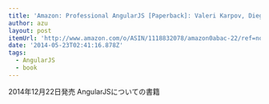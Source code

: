 ```yaml
---
title: 'Amazon: Professional AngularJS [Paperback]: Valeri Karpov, Diego Netto'
author: azu
layout: post
itemUrl: 'http://www.amazon.com/o/ASIN/1118832078/amazon0abac-22/ref=nosim'
date: '2014-05-23T02:41:16.878Z'
tags:
  - AngularJS
  - book
---
```

2014年12月22日発売
AngularJSについての書籍

